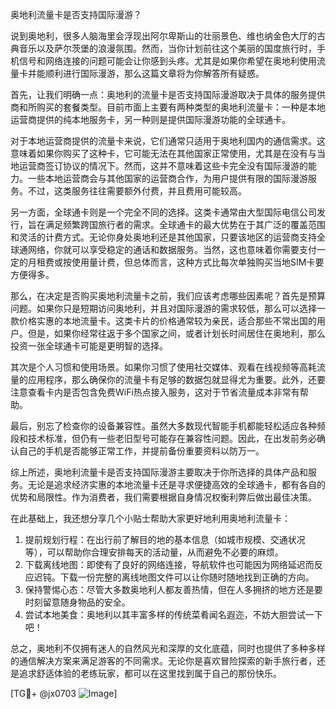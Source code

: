 奥地利流量卡是否支持国际漫游？

说到奥地利，很多人脑海里会浮现出阿尔卑斯山的壮丽景色、维也纳金色大厅的古典音乐以及萨尔茨堡的浪漫氛围。然而，当你计划前往这个美丽的国度旅行时，手机信号和网络连接的问题可能会让你感到头疼。尤其是如果你希望在奥地利使用流量卡并能顺利进行国际漫游，那么这篇文章将为你解答所有疑惑。

首先，让我们明确一点：奥地利的流量卡是否支持国际漫游取决于具体的服务提供商和所购买的套餐类型。目前市面上主要有两种类型的奥地利流量卡：一种是本地运营商提供的纯本地服务卡，另一种则是提供国际漫游功能的全球通卡。

对于本地运营商提供的流量卡来说，它们通常只适用于奥地利国内的通信需求。这意味着如果你购买了这种卡，它可能无法在其他国家正常使用，尤其是在没有与当地运营商签订协议的情况下。然而，这并不意味着这些卡完全没有国际漫游的能力。一些本地运营商会与其他国家的运营商合作，为用户提供有限的国际漫游服务。不过，这类服务往往需要额外付费，并且费用可能较高。

另一方面，全球通卡则是一个完全不同的选择。这类卡通常由大型国际电信公司发行，旨在满足频繁跨国旅行者的需求。全球通卡的最大优势在于其广泛的覆盖范围和灵活的计费方式。无论你身处奥地利还是其他国家，只要该地区的运营商支持全球通网络，你就可以享受稳定的通话和数据服务。当然，这也意味着你需要支付一定的月租费或按使用量计费，但总体而言，这种方式比每次单独购买当地SIM卡要方便得多。

那么，在决定是否购买奥地利流量卡之前，我们应该考虑哪些因素呢？首先是预算问题。如果你只是短期访问奥地利，并且对国际漫游的需求较低，那么可以选择一款价格实惠的本地流量卡。这类卡片的价格通常较为亲民，适合那些不常出国的用户。但是，如果你经常往返于多个国家之间，或者计划长时间居住在奥地利，那么投资一张全球通卡可能是更明智的选择。

其次是个人习惯和使用场景。如果你习惯了使用社交媒体、观看在线视频等高耗流量的应用程序，那么确保你的流量卡有足够的数据包就显得尤为重要。此外，还要注意查看卡内是否包含免费WiFi热点接入服务，这对于节省流量成本非常有帮助。

最后，别忘了检查你的设备兼容性。虽然大多数现代智能手机都能轻松适应各种频段和技术标准，但仍有一些老旧型号可能存在兼容性问题。因此，在出发前务必确认自己的手机是否能够正常工作，并提前备份重要资料以防万一。

综上所述，奥地利流量卡是否支持国际漫游主要取决于你所选择的具体产品和服务。无论是追求经济实惠的本地流量卡还是寻求便捷高效的全球通卡，都有各自的优势和局限性。作为消费者，我们需要根据自身情况权衡利弊后做出最佳决策。

在此基础上，我还想分享几个小贴士帮助大家更好地利用奥地利流量卡：

1. 提前规划行程：在出行前了解目的地的基本信息（如城市规模、交通状况等），可以帮助你合理安排每天的活动量，从而避免不必要的麻烦。
2. 下载离线地图：即使有了良好的网络连接，导航软件也可能因为网络延迟而反应迟钝。下载一份完整的离线地图文件可以让你随时随地找到正确的方向。
3. 保持警惕心态：尽管大多数奥地利人都友善热情，但在人多拥挤的地方还是要时刻留意随身物品的安全。
4. 尝试本地美食：奥地利以其丰富多样的传统菜肴闻名遐迩，不妨大胆尝试一下吧！

总之，奥地利不仅拥有迷人的自然风光和深厚的文化底蕴，同时也提供了多种多样的通信解决方案来满足游客的不同需求。无论你是喜欢冒险探索的新手旅行者，还是追求舒适体验的老练玩家，都可以在这里找到属于自己的那份快乐。

[TG💪+ @jx0703 ![Image](https://github.com/user-attachments/assets/dbca1d08-cadb-493c-b0ec-ad6f7a83f270)]